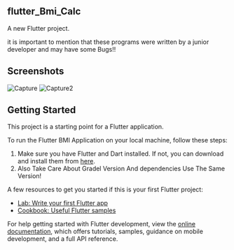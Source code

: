 ## flutter_Bmi_Calc

A new Flutter project.

it is important to mention that these programs were written by a junior developer and may have some Bugs!!

## Screenshots

![Capture](https://github.com/SepehrTabatabai/Flutter-BMIApplication/assets/139041250/0bdcefea-ecfb-442c-80ec-0e94c2cb3fec)
![Capture2](https://github.com/SepehrTabatabai/Flutter-BMIApplication/assets/139041250/e51c2072-2ce6-418a-9a31-5e4529453a7b)


## Getting Started

This project is a starting point for a Flutter application.

To run the Flutter BMI Application on your local machine, follow these steps:

1. Make sure you have Flutter and Dart installed. If not, you can download and install them from [here](https://flutter.dev/docs/get-started/install).
2. Also Take Care About Gradel Version And dependencies Use The Same Version!

A few resources to get you started if this is your first Flutter project:

- [Lab: Write your first Flutter app](https://docs.flutter.dev/get-started/codelab)
- [Cookbook: Useful Flutter samples](https://docs.flutter.dev/cookbook)

For help getting started with Flutter development, view the
[online documentation](https://docs.flutter.dev/), which offers tutorials,
samples, guidance on mobile development, and a full API reference.

